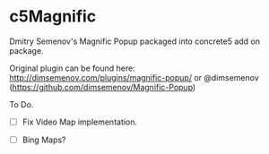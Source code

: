c5Magnific
==========

Dmitry Semenov's Magnific Popup packaged into concrete5 add on package.

Original plugin can be found here: http://dimsemenov.com/plugins/magnific-popup/ or @dimsemenov (https://github.com/dimsemenov/Magnific-Popup)


To Do.

- [ ] Fix Video Map implementation.
- [ ] Bing Maps?



